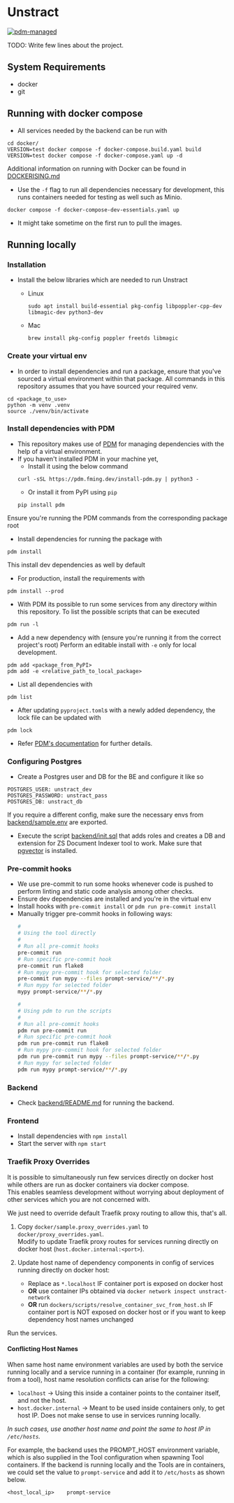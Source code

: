 # Unstract

[![pdm-managed](https://img.shields.io/badge/pdm-managed-blueviolet)](https://pdm-project.org)

TODO: Write few lines about the project.

## System Requirements

- docker
- git

## Running with docker compose

- All services needed by the backend can be run with

```
cd docker/
VERSION=test docker compose -f docker-compose.build.yaml build
VERSION=test docker compose -f docker-compose.yaml up -d
```

Additional information on running with Docker can be found in [DOCKERISING.md](/DOCKERISING.md)

- Use the `-f` flag to run all dependencies necessary for development, this runs containers needed for testing as well such as Minio.

```
docker compose -f docker-compose-dev-essentials.yaml up
```

- It might take sometime on the first run to pull the images.

## Running locally

### Installation

- Install the below libraries which are needed to run Unstract
  - Linux

    ```
    sudo apt install build-essential pkg-config libpoppler-cpp-dev libmagic-dev python3-dev
    ```

  - Mac

    ```
    brew install pkg-config poppler freetds libmagic
    ```

### Create your virtual env

- In order to install dependencies and run a package, ensure that you've sourced a virtual environment within that package. All commands in this repository assumes that you have sourced your required venv.

```
cd <package_to_use>
python -m venv .venv
source ./venv/bin/activate
```


### Install dependencies with PDM

- This repository makes use of [PDM](https://github.com/pdm-project/pdm) for managing dependencies with the help of a virtual
environment.
- If you haven't installed PDM in your machine yet, 
  - Install it using the below command
  ```
  curl -sSL https://pdm.fming.dev/install-pdm.py | python3 -
  ```
  - Or install it from PyPI using `pip`
  ```
  pip install pdm
  ```

Ensure you're running the PDM commands from the corresponding package root
- Install dependencies for running the package with

```
pdm install
```
This install dev dependencies as well by default
- For production, install the requirements with

```
pdm install --prod
```

- With PDM its possible to run some services from any directory within this
repository. To list the possible scripts that can be executed
```
pdm run -l
```

- Add a new dependency with (ensure you're running it from the correct project's root)
Perform an editable install with `-e` only for local development.
```
pdm add <package_from_PyPI>
pdm add -e <relative_path_to_local_package>
```
- List all dependencies with
```
pdm list
```
- After updating `pyproject.toml`s with a newly added dependency, the lock file can be updated with
```
pdm lock
```
- Refer [PDM's documentation](https://pdm.fming.dev/latest/reference/cli/) for further details.

### Configuring Postgres

- Create a Postgres user and DB for the BE and configure it like so

```
POSTGRES_USER: unstract_dev
POSTGRES_PASSWORD: unstract_pass
POSTGRES_DB: unstract_db
```

If you require a different config, make sure the necessary envs from [backend/sample.env](/backend/sample.env) are exported.

- Execute the script [backend/init.sql](/backend/init.sql) that adds roles and creates a DB and extension for ZS Document Indexer tool to work.
Make sure that [pgvector](https://github.com/pgvector/pgvector#installation) is installed.

### Pre-commit hooks

- We use pre-commit to run some hooks whenever code is pushed to perform linting and static code analysis among other checks.
- Ensure dev dependencies are installed and you're in the virtual env
- Install hooks with `pre-commit install` or `pdm run pre-commit install`
- Manually trigger pre-commit hooks in following ways:
  ```bash
  #
  # Using the tool directly
  #
  # Run all pre-commit hooks
  pre-commit run
  # Run specific pre-commit hook
  pre-commit run flake8
  # Run mypy pre-commit hook for selected folder
  pre-commit run mypy --files prompt-service/**/*.py
  # Run mypy for selected folder
  mypy prompt-service/**/*.py

  #
  # Using pdm to run the scripts
  #
  # Run all pre-commit hooks
  pdm run pre-commit run
  # Run specific pre-commit hook
  pdm run pre-commit run flake8
  # Run mypy pre-commit hook for selected folder
  pdm run pre-commit run mypy --files prompt-service/**/*.py
  # Run mypy for selected folder
  pdm run mypy prompt-service/**/*.py
  ```

### Backend

- Check [backend/README.md](/backend/README.md) for running the backend.

### Frontend

- Install dependencies with `npm install`
- Start the server with `npm start`

### Traefik Proxy Overrides

It is possible to simultaneously run few services directly on docker host while others are run as docker containers via docker compose.  
This enables seamless development without worrying about deployment of other services which you are not concerned with.

We just need to override default Traefik proxy routing to allow this, that's all.

1. Copy `docker/sample.proxy_overrides.yaml` to `docker/proxy_overrides.yaml`.  
   Modify to update Traefik proxy routes for services running directly on docker host (`host.docker.internal:<port>`).

2. Update host name of dependency components in config of services running directly on docker host:
    - Replace as `*.localhost` IF container port is exposed on docker host
    - **OR** use container IPs obtained via `docker network inspect unstract-network`
    - **OR** run `dockers/scripts/resolve_container_svc_from_host.sh` IF container port is NOT exposed on docker host or if you want to keep dependency host names unchanged

Run the services.

#### Conflicting Host Names

When same host name environment variables are used by both the service running locally and a service
running in a container (for example, running in from a tool), host name resolution conflicts can arise for the following:

- `localhost` -> Using this inside a container points to the container itself, and not the host.
- `host.docker.internal` -> Meant to be used inside containers only, to get host IP.
Does not make sense to use in services running locally.

*In such cases, use another host name and point the same to host IP in `/etc/hosts`.*

For example, the backend uses the PROMPT_HOST environment variable, which is also supplied
in the Tool configuration when spawning Tool containers. If the backend is running
locally and the Tools are in containers, we could set the value to
`prompt-service` and add it to `/etc/hosts` as shown below.
```
<host_local_ip>    prompt-service
```

